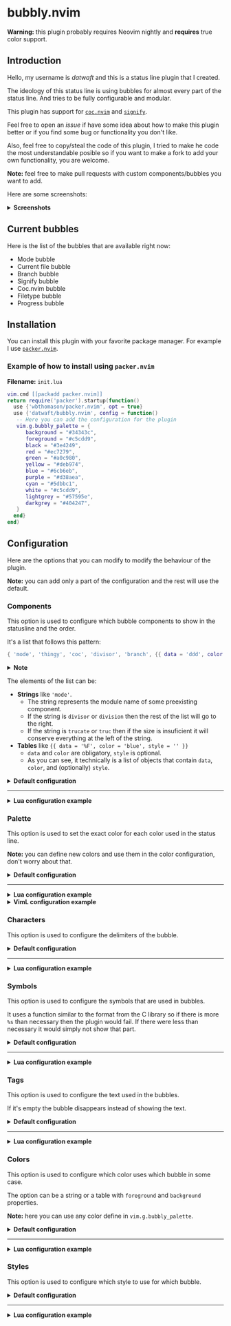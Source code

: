 # bubbly.nvim

**Warning:** this plugin probably requires Neovim nightly and **requires** true color support.

## Introduction

Hello, my username is _datwaft_ and this is a status line plugin that I created.

The ideology of this status line is using bubbles for almost every part of the status line. And tries to be fully configurable and modular.

This plugin has support for [`coc.nvim`](https://github.com/neoclide/coc.nvim) and [`signify`](https://github.com/mhinz/vim-signify).

Feel free to open an _issue_ if have some idea about how to make this plugin better or if you find some bug or functionality you don't like.

Also, feel free to copy/steal the code of this plugin, I tried to make he code the most understandable posible so if you want to make a fork to add your own functionality, you are welcome.

**Note:** feel free to make pull requests with custom components/bubbles you want to add.

Here are some screenshots:

<details>
<summary><b>Screenshots</b></summary>

![image](https://user-images.githubusercontent.com/37723586/101704640-ce6a5c80-3a4a-11eb-8020-5da1869b1600.png)

---

![image](https://user-images.githubusercontent.com/37723586/101704746-01145500-3a4b-11eb-98a1-1e41a3dbf7cf.png)

---

![image](https://user-images.githubusercontent.com/37723586/101704807-25703180-3a4b-11eb-83fb-864cd66bf30b.png)

---

![image](https://user-images.githubusercontent.com/37723586/101720701-e30b1c80-3a6b-11eb-981d-afd3d8758551.png)

</details>

## Current bubbles

Here is the list of the bubbles that are available right now:

- Mode bubble
- Current file bubble
- Branch bubble
- Signify bubble
- Coc.nvim bubble
- Filetype bubble
- Progress bubble

## Installation

You can install this plugin with your favorite package manager. For example I use [`packer.nvim`](https://github.com/wbthomason/packer.nvim).

### Example of how to install using `packer.nvim`

**Filename:** `init.lua`

```lua
vim.cmd [[packadd packer.nvim]]
return require('packer').startup(function()
  use {'wbthomason/packer.nvim', opt = true}
  use {'datwaft/bubbly.nvim', config = function()
   -- Here you can add the configuration for the plugin
   vim.g.bubbly_palette = {
      background = "#34343c",
      foreground = "#c5cdd9",
      black = "#3e4249",
      red = "#ec7279",
      green = "#a0c980",
      yellow = "#deb974",
      blue = "#6cb6eb",
      purple = "#d38aea",
      cyan = "#5dbbc1",
      white = "#c5cdd9",
      lightgrey = "#57595e",
      darkgrey = "#404247",
   }
  end}
end)
```

## Configuration

Here are the options that you can modify to modify the behaviour of the plugin.

**Note:** you can add only a part of the configuration and the rest will use the default.

### Components

This option is used to configure which bubble components to show in the statusline and the order.

It's a list that follows this pattern:

```lua
{ 'mode', 'thingy', 'coc', 'divisor', 'branch', {{ data = 'ddd', color = 'red', style = 'bold' }} }
```

<details>
<summary><b>Note</b></summary>

---

Sadly **neovim** cannot insert lua functions inside vim variables (`g:variable` for example), I don't know if it's a problem from neovim lua api or viml, so you technically cannot use functions here, but the support is there. Tell me if you have any suggestion about this. The functions must have been like `function(inactive) ... end`.

The function must have accepted a parameter that is `true` when the buffer is **inactive** and `false`/`nil` when the buffer is **active** and reacted properly to the parameter.

The function must have returned a table like `{{ data = '%F', color = 'blue', style = '' }}`.
  - `data` and `color` are obligatory, `style` is optional.
  - As you can see, it technically is a list of objects that contain `data`, `color`, and (optionally) `style`.

---

</details>

The elements of the list can be:
- **Strings** like `'mode'`.
  - The string represents the module name of some preexisting component.
  - If the string is `divisor` or `division` then the rest of the list will go to the right.
  - If the string is `trucate` or `truc` then if the size is insuficient it will conserve everything at the left of the string.
- **Tables** like `{{ data = '%F', color = 'blue', style = '' }}`
  - `data` and `color` are obligatory, `style` is optional.
  - As you can see, it technically is a list of objects that contain `data`, `color`, and (optionally) `style`.

<details>
<summary><b>Default configuration</b></summary>

```lua
vim.g.bubbly_statusline = {
   'mode',

   'truncate',

   'path',
   'branch',
   'signify',
   'coc',

   'divisor',

   'filetype',
   'progress',
}
```

</details>

---

<details>
<summary><b>Lua configuration example</b></summary>

```lua
vim.g.bubbly_statusline = {
   'mode',

   'truncate',

   'path',
   'branch',
   {{ data = 'my name', color = 'red', style = 'bold' }},

   'divisor',

   {
     { data = 'test1', color = 'yellow', style = 'italic' },
     { data = 'test2', color = 'red' },
   },
   'filetype',
   'progress',
}
```

</details>



### Palette

This option is used to set the exact color for each color used in the status line.

**Note:** you can define new colors and use them in the color configuration, don't worry about that.

<details>
<summary><b>Default configuration</b></summary>

```lua
vim.g.bubbly_palette = {
   background = "Black",
   foreground = "White",
   black = "Black",
   red = "Red",
   green = "Green",
   yellow = "Yellow",
   blue = "Blue",
   purple = "Magenta",
   cyan = "Cyan",
   white = "White",
   lightgrey = "LightGrey",
   darkgrey = "Grey",
}
```

</details>

---

<details>
<summary><b>Lua configuration example</b></summary>

```lua
vim.g.bubbly_palette = {
   background = "#34343c",
   foreground = "#c5cdd9",
   black = "#3e4249",
   red = "#ec7279",
   green = "#a0c980",
   yellow = "#deb974",
   blue = "#6cb6eb",
   purple = "#d38aea",
   cyan = "#5dbbc1",
   white = "#c5cdd9",
   lightgrey = "#57595e",
   darkgrey = "#404247",
}
```

</details>

<details>
<summary><b>VimL configuration example</b></summary>

```viml
let g:bubbly_palette = #{
\   background: "#34343c",
\   foreground: "#c5cdd9",
\   black: "#3e4249",
\   red: "#ec7279",
\   green: "#a0c980",
\   yellow: "#deb974",
\   blue: "#6cb6eb",
\   purple: "#d38aea",
\   cyan: "#5dbbc1",
\   white: "#c5cdd9",
\   lightgrey: "#57595e",
\   darkgrey: "#404247",
\ }
```

</details>

### Characters

This option is used to configure the delimiters of the bubble.

<details>
<summary><b>Default configuration</b></summary>

```lua
vim.g.bubbly_characters = {
   left = '',
   right = '',
   close = 'x',
}
```

</details>

---

<details>
<summary><b>Lua configuration example</b></summary>

```lua
vim.g.bubbly_characters = {
   left = '(',
   right = ')',
   close = 'CLOSE',
}
```

</details>

### Symbols

This option is used to configure the symbols that are used in bubbles.

It uses a function similar to the format from the C library so if there is more `%s` than necessary then the plugin would fail. If there were less than necessary it would simply not show that part.

<details>
<summary><b>Default configuration</b></summary>

```lua
vim.g.bubbly_symbols = {
   path = {
      readonly = 'RO',
      unmodifiable = '',
      modified = '+',
   },
   signify = {
      added = '+%s', -- requires 1
      modified = '~%s', -- requires 1
      removed = '-%s', -- requires 1
   },
   coc = {
      error = 'E%s', -- requires 1
      warning = 'W%s', -- requires 1
   },
   branch = ' %s' -- requires 1
}
```

</details>

---

<details>
<summary><b>Lua configuration example</b></summary>

```lua
vim.g.bubbly_symbols = {
   path = {
      readonly = 'ro',
      unmodifiable = 'lk',
      modified = '*',
   },
   signify = {
      added = '++%s',
      modified = '!%s',
      removed = '_%s',
   },
   coc = {
      error = 'Errors: %s',
      warning = 'Warnings: %s',
   },
   branch = 'B '
}
```

</details>

### Tags

This option is used to configure the text used in the bubbles.

If it's empty the bubble disappears instead of showing the text.

<details>
<summary><b>Default configuration</b></summary>

```lua
vim.g.bubbly_tags = {
   mode = {
      normal = 'NORMAL',
      insert = 'INSERT',
      visual = 'VISUAL',
      visualblock = 'VISUAL-B',
      command = 'COMMAND',
      terminal = 'TERMINAL',
      replace = 'REPLACE',
      default = 'UNKOWN',
   },
   paste = 'PASTE',
   filetype = {
      noft = 'no ft',
   },
}
```

</details>

---

<details>
<summary><b>Lua configuration example</b></summary>

```lua
vim.g.bubbly_tags = {
   mode = {
      normal = 'normal',
      insert = 'insertar',
      visual = 'visual',
      visualblock = 'bloque visual',
      command = 'comando',
      terminal = 'terminal',
      replace = 'reemplazar',
      default = 'desconocido',
   },
   paste = 'pegar',
   filetype = {
      noft = '', -- If it's empty the bubble disappears
   },
}
```

</details>

### Colors

This option is used to configure which color uses which bubble in some case.

The option can be a string or a table with `foreground` and `background` properties.

**Note:** here you can use any color define in `vim.g.bubbly_palette`.

<details>
<summary><b>Default configuration</b></summary>

```lua
vim.g.bubbly_colors = {
   mode = {
      normal = 'green', -- uses by default a foreground of the background color
      insert = 'blue',
      visual = 'red',
      visualblock = 'red',
      command = 'red',
      terminal = 'blue',
      replace = 'yellow',
      default = 'white'
   },
   path = {
      readonly = { background = 'lightgrey', foreground = 'foreground' },
      unmodifiable = { background = 'darkgrey', foreground = 'foreground' },
      path = 'white',
      modified = { background = 'lightgrey', foreground = 'foreground' },
   },
   branch = 'purple',
   signify = {
      added = 'green',
      modified = 'blue',
      removed = 'red',
   },
   paste = 'red',
   coc = {
      error = 'red',
      warning = 'yellow',
      status = { background = 'lightgrey', foreground = 'foreground' },
   },
   filetype = 'blue',
   progress = {
      rowandcol = { background = 'lightgrey', foreground = 'foreground' },
      percentage = { background = 'darkgrey', foreground = 'foreground' },
   },
   tabline = {
      active = 'blue',
      inactive = 'white',
   },
}
```

</details>

---

<details>
<summary><b>Lua configuration example</b></summary>

```lua
vim.g.bubbly_colors = {
   mode = {
      normal = 'red',
      insert = 'blue',
      visual = 'purple',
      visualblock = 'green',
      command = 'green',
      terminal = 'blue',
      replace = 'yellow',
      default = 'darkgrey'
   },
   path = {
      readonly = 'lightgrey',
      unmodifiable = 'darkgrey',
      path = 'white',
      modified = 'lightgrey',
   },
   branch = 'purple',
   signify = {
      added = 'green',
      modified = 'blue',
      removed = 'red',
   },
   paste = 'red',
   coc = {
      error = 'red',
      warning = 'yellow',
      status = 'darkgrey',
   },
   filetype = 'blue',
   progress = {
      rowandcol = { foreground = 'red', background = 'blue' },
      percentage = 'green',
   },
   tabline = {
      active = 'red',
      inactive = 'white',
   },
}
```

</details>

### Styles

This option is used to configure which style to use for which bubble.

<details>
<summary><b>Default configuration</b></summary>

```lua
vim.g.bubbly_styles = {
   mode = 'bold',
   path = {
      readonly = 'bold',
      unmodifiable = '',
      path = '',
      modified = '',
   },
   branch = 'bold',
   signify = {
      added = 'bold',
      modified = 'bold',
      removed = 'bold',
   },
   paste = 'bold',
   coc = {
      error = 'bold',
      warning = 'bold',
      status = ''
   },
   filetype = '',
   progress = {
      rowandol = '',
      percentage = '',
   },
   tabline = {
      active = 'bold',
      inactive = '',
   },
}
```

</details>

---

<details>
<summary><b>Lua configuration example</b></summary>

```lua
vim.g.bubbly_styles = {
   mode = 'bold',
   path = {
      readonly = 'bold',
      unmodifiable = '',
      path = 'italic',
      modified = '',
   },
   branch = 'bold',
   signify = {
      added = 'bold',
      modified = 'bold',
      removed = 'bold',
   },
   paste = 'bold',
   coc = {
      error = 'bold',
      warning = 'bold',
      status = 'italic'
   },
   filetype = '',
   progress = {
      rowandol = 'bold',
      percentage = 'bold',
   },
   tabline = {
      active = 'italic',
      inactive = '',
   },
}
```

</details>


